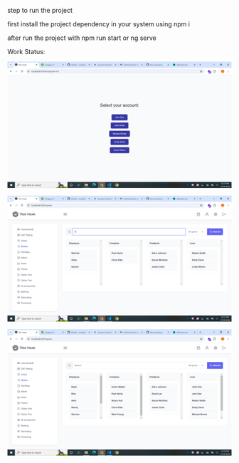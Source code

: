 step to run the project

first install the project dependency in your system using 
npm i 

after run the project with
npm run start or ng serve

Work Status:

![alt text](image-2.png)

![alt text](image-3.png)

![alt text](image-4.png)
